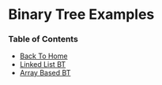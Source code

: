 # Binary Tree Examples

### Table of Contents

* [Back To Home](https://github.com/Zachary-Boehm/CS244_Resources/tree/main)
* [Linked List BT](/BinaryTree/CS244_TreeADTLinkedIterator.zip)
* [Array Based BT](/BinaryTree/CS244_TreeADT_VectorBased.zip)
